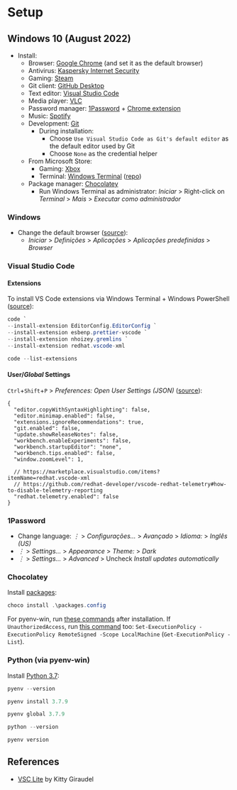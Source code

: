# Setup

## Windows 10 (August 2022)

- Install:
  - Browser: [Google Chrome](https://www.google.com/chrome/) (and set it as the default browser)
  - Antivirus: [Kaspersky Internet Security](https://www.kaspersky.com/internet-security)
  - Gaming: [Steam](https://store.steampowered.com/)
  - Git client: [GitHub Desktop](https://desktop.github.com/)
  - Text editor: [Visual Studio Code](https://code.visualstudio.com/)
  - Media player: [VLC](https://www.videolan.org/vlc/)
  - Password manager: [1Password](https://1password.com/downloads/windows/) + [Chrome extension](https://1password.com/downloads/mac/#browsers)
  - Music: [Spotify](https://www.spotify.com/pt-en/download/)
  - Development: [Git](https://git-scm.com/download/win)
    - During installation:
      - Choose `Use Visual Studio Code as Git's default editor` as the default editor used by Git
      - Choose `None` as the credential helper
  - From Microsoft Store:
    - Gaming: [Xbox](https://www.microsoft.com/store/productId/9MV0B5HZVK9Z)
    - Terminal: [Windows Terminal](https://www.microsoft.com/store/productId/9N0DX20HK701) ([repo](https://github.com/microsoft/terminal))
  - Package manager: [Chocolatey](https://chocolatey.org/install)
    - Run Windows Terminal as administrator: _Iniciar_ > Right-click on _Terminal_ > _Mais_ > _Executar como administrador_

### Windows

- Change the default browser ([source](https://support.google.com/chrome/answer/95417)):
  - _Iniciar_ > _Definições_ > _Aplicações_ > _Aplicações predefinidas_ > _Browser_

### Visual Studio Code

#### Extensions

To install VS Code extensions via Windows Terminal + Windows PowerShell ([source](https://stackoverflow.com/a/72988250)):

```PowerShell
code `
--install-extension EditorConfig.EditorConfig `
--install-extension esbenp.prettier-vscode `
--install-extension nhoizey.gremlins `
--install-extension redhat.vscode-xml
```

```PowerShell
code --list-extensions
```

#### User/_Global_ Settings

`Ctrl`+`Shift`+`P` > _Preferences: Open User Settings (JSON)_ ([source](https://code.visualstudio.com/docs/getstarted/settings#_settingsjson)):

```jsonc
{
  "editor.copyWithSyntaxHighlighting": false,
  "editor.minimap.enabled": false,
  "extensions.ignoreRecommendations": true,
  "git.enabled": false,
  "update.showReleaseNotes": false,
  "workbench.enableExperiments": false,
  "workbench.startupEditor": "none",
  "workbench.tips.enabled": false,
  "window.zoomLevel": 1,

  // https://marketplace.visualstudio.com/items?itemName=redhat.vscode-xml
  // https://github.com/redhat-developer/vscode-redhat-telemetry#how-to-disable-telemetry-reporting
  "redhat.telemetry.enabled": false
}
```

### 1Password

- Change language: _⋮_ > _Configurações…_ > _Avançado_ > _Idioma:_ > _Inglês (US)_
- _⋮_ > _Settings…_ > _Appearance_ > _Theme:_ > _Dark_
- _⋮_ > _Settings…_ > _Advanced_ > Uncheck _Install updates automatically_

### Chocolatey

Install [packages](https://docs.chocolatey.org/en-us/choco/commands/install#packages.config):

```PowerShell
choco install .\packages.config
```

For pyenv-win, run [these commands](https://github.com/pyenv-win/pyenv-win#add-system-settings) after installation. If `UnauthorizedAccess`, run [this command](https://github.com/pyenv-win/pyenv-win#power-shell) too: `Set-ExecutionPolicy -ExecutionPolicy RemoteSigned -Scope LocalMachine` (`Get-ExecutionPolicy -List`).

### Python (via pyenv-win)

Install [Python 3.7](https://docs.python.org/3.7/):

```PowerShell
pyenv --version
```

```PowerShell
pyenv install 3.7.9
```

```PowerShell
pyenv global 3.7.9
```

```PowerShell
python --version
```

```PowerShell
pyenv version
```

## References

- [VSC Lite](https://kittygiraudel.com/snippets/vsc-lite/) by Kitty Giraudel
